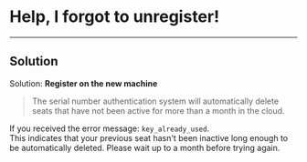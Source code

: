 # Help, I forgot to unregister!
------

## Solution

Solution: **Register on the new machine**

>The serial number authentication system will automatically delete seats that have not been active for more than a month in the cloud.

If you received the error message: `key_already_used`.  
This indicates that your previous seat hasn't been inactive long enough to be automatically deleted. Please wait up to a month before trying again.
